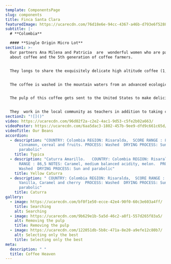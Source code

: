 ```yaml
---
template: ComponentsPage
slug: components
title: Finca Santa Clara
featuredImage: https://ucarecdn.com/76d18e6e-94cc-4367-a46b-d793e6f52887/
subtitle: |-
  # **Colombia**

  #### **Single Origin Micro Lot**
section1: >-
  Our partners Ana Milena and Patricia  are  wonderful women who are passionate
  about coffee and the 5th generation of coffee farmers.


  They longs to share the exquisitely delicate high altitude coffee (1,900 meters above sea level) with the world. Her micro-farm located in a nature reserve in Colombia.


  The coffee is washed in the mountain waters from an advanced ecological system, and after its honey and washing residues go into purification tanks before the land receives them back as a nurishing compost.


  The pulp of this coffee gets sent to the United States to make delicious infusions and it has been classified among the 13 best farms for its taste and standout ecological practices.


  They  work in the local community as teachers in addition to taking care of their amazing coffee. Over the course of 5 years, they have planted more than 4,000 trees to develop a beautiful project known as "A coffee to heal the forest"
section2: "![]()"
video: https://ucarecdn.com/96d02f2a-c2e2-4ac1-9d53-c5fe2b02a663/
videoPoster: https://ucarecdn.com/6aa5dac3-1802-457b-9ee9-dfd9c661c65d/
videoTitle: Our Beans
accordion:
  - description: "COUNTRY: Colombia REGION: Risaralda,  SCORE RANGE : 84,5 NOTES:
      Cinnamon, cereal and fruits. PROCESS: Washed  DRYING PROCESS: Sun and
      parabolic"
    title: Typica
  - description: "Caturra Amarillo.   COUNTRY: Colombia REGION: Risaralda,  SCORE
      RANGE : 86,5 NOTES: Caramel, medium balanced acidity, melon.  PROCESS:
      Washed  DRYING PROCESS: Sun and parabolic"
    title: Yellow Caturra
  - description: " COUNTRY: Colombia REGION: Risaralda,  SCORE RANGE : 85 NOTES:
      Vanilla, Caramel and cherry  PROCESS: Washed  DRYING PROCESS: Sun and
      parabolic"
    title: Caturra
gallery:
  - image: https://ucarecdn.com/bf0f1e50-ecce-42e4-90f0-60c3e603a4ff/
    title: Searching
    alt: Searching
  - image: https://ucarecdn.com/9b629e1b-5a5d-46c2-a8f1-557d265f83a5/
    alt: Removing the pulp
    title: Removing the pulp
  - image: https://ucarecdn.com/122051db-5b8c-471a-8e20-a9efe12c80b7/
    alt: Selecting only the best
    title: Selecting only the best
meta:
  description: " "
  title: Coffee Heaven
---
```


